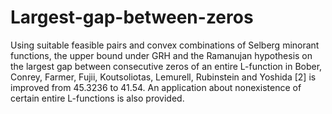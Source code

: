 # Largest-gap-between-zeros
Using suitable feasible pairs and convex combinations of Selberg minorant functions, the upper bound under GRH and the Ramanujan hypothesis on the largest gap between consecutive zeros of an entire L-function in Bober, Conrey, Farmer, Fujii, Koutsoliotas, Lemurell, Rubinstein and Yoshida [2] is improved from 45.3236 to 41.54. An application about nonexistence of certain entire L-functions is also provided.
